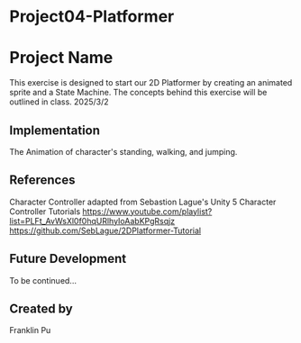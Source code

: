 # Project04-Platformer

# Project Name
This exercise is designed to start our 2D Platformer by creating an animated sprite and a State Machine. The concepts behind this exercise will be outlined in class.
2025/3/2

## Implementation
The Animation of character's standing, walking, and jumping. 

## References

Character Controller adapted from Sebastion Lague's Unity 5 Character Controller Tutorials
https://www.youtube.com/playlist?list=PLFt_AvWsXl0f0hqURlhyIoAabKPgRsqjz
https://github.com/SebLague/2DPlatformer-Tutorial

## Future Development
To be continued...

## Created by
Franklin Pu
